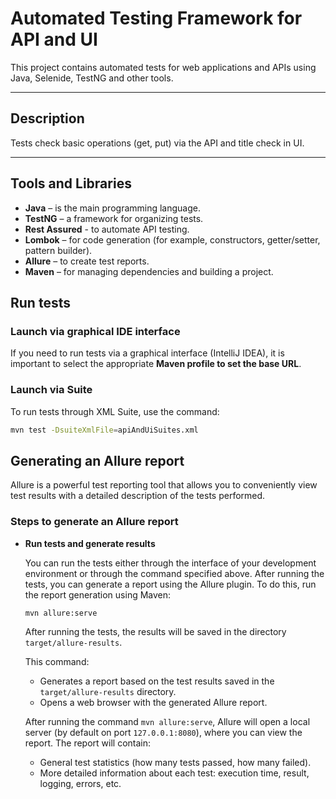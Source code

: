 # Automated Testing Framework for API and UI

This project contains automated tests for web applications and APIs using Java, Selenide, TestNG and other tools. 

---

## Description

Tests check basic operations (get, put) via the API and title check in UI.

---

## Tools and Libraries

- **Java** – is the main programming language.
- **TestNG**  – a framework for organizing tests.
- **Rest Assured** - to automate API testing.
- **Lombok** – for code generation (for example, constructors, getter/setter, pattern builder).
- **Allure** – to create test reports.
- **Maven** – for managing dependencies and building a project.

## Run tests

### Launch via graphical IDE interface

If you need to run tests via a graphical interface (IntelliJ IDEA), it is important to select the appropriate **Maven profile to set the base URL**.

### Launch via Suite

To run tests through XML Suite, use the command:

```bash
mvn test -DsuiteXmlFile=apiAndUiSuites.xml
```

## Generating an Allure report

Allure is a powerful test reporting tool that allows you to conveniently view test results with
a detailed description of the tests performed.

### Steps to generate an Allure report

* **Run tests and generate results**

  You can run the tests either through the interface of your development environment or through the command specified above.
  After running the tests, you can generate a report using the Allure plugin. To do this, run the report generation using
  Maven:

    ```bash
    mvn allure:serve
    ```

  After running the tests, the results will be saved in the directory `target/allure-results`.

  This command:
    - Generates a report based on the test results saved in the `target/allure-results` directory.
    - Opens a web browser with the generated Allure report.

  After running the command `mvn allure:serve`, Allure will open a local server (by default on
  port `127.0.0.1:8080`), where you can view the report. The report will contain:
    - General test statistics (how many tests passed, how many failed).
    - More detailed information about each test: execution time, result, logging, errors, etc.